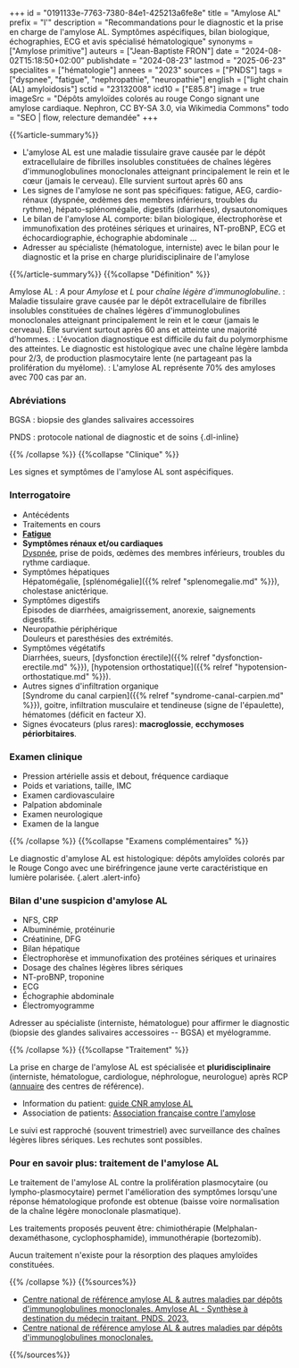 +++
id = "0191133e-7763-7380-84e1-425213a6fe8e"
title = "Amylose AL"
prefix = "l'"
description = "Recommandations pour le diagnostic et la prise en charge de l'amylose AL. Symptômes aspécifiques, bilan biologique, échographies, ECG et avis spécialisé hématologique"
synonyms = ["Amylose primitive"]
auteurs = ["Jean-Baptiste FRON"]
date = "2024-08-02T15:18:50+02:00"
publishdate = "2024-08-23"
lastmod = "2025-06-23"
specialites = ["hématologie"]
annees = "2023"
sources = ["PNDS"]
tags = ["dyspnee", "fatigue", "nephropathie", "neuropathie"]
english = ["light chain (AL) amyloidosis"]
sctid = "23132008"
icd10 = ["E85.8"]
image = true
imageSrc = "Dépôts amyloïdes colorés au rouge Congo signant une amylose cardiaque. Nephron, CC BY-SA 3.0, via Wikimedia Commons"
todo = "SEO | flow, relecture demandée"
+++

{{%article-summary%}}

- L'amylose AL est une maladie tissulaire grave causée par le dépôt extracellulaire de fibrilles insolubles constituées de chaînes légères d'immunoglobulines monoclonales atteignant principalement le rein et le cœur (jamais le cerveau). Elle survient surtout après 60 ans
- Les signes de l'amylose ne sont pas spécifiques: fatigue, AEG, cardio-rénaux (dyspnée, œdèmes des membres inférieurs, troubles du rythme), hépato-splénomégalie, digestifs (diarrhées), dysautonomiques
- Le bilan de l'amylose AL comporte: bilan biologique, électrophorèse et immunofixation des protéines sériques et urinaires, NT-proBNP, ECG et échocardiographie, échographie abdominale ...
- Adresser au spécialiste (hématologue, interniste) avec le bilan pour le diagnostic et la prise en charge pluridisciplinaire de l'amylose

{{%/article-summary%}}
{{%collapse "Définition" %}}

Amylose AL
: *A* pour *Amylose* et *L* pour *chaîne légère d'immunoglobuline*.
: Maladie tissulaire grave causée par le dépôt extracellulaire de fibrilles insolubles constituées de chaînes légères d'immunoglobulines monoclonales atteignant principalement le rein et le cœur (jamais le cerveau). Elle survient surtout après 60 ans et atteinte une majorité d'hommes.
: L'évocation diagnostique est difficile du fait du polymorphisme des atteintes. Le diagnostic est histologique avec une chaîne légère lambda pour 2/3, de production plasmocytaire lente (ne partageant pas la prolifération du myélome).
: L'amylose AL représente 70% des amyloses avec 700 cas par an.

### Abréviations

BGSA
: biopsie des glandes salivaires accessoires

PNDS
: protocole national de diagnostic et de soins
{.dl-inline}

{{% /collapse %}}
{{%collapse "Clinique" %}}

Les signes et symptômes de l'amylose AL sont aspécifiques.

### Interrogatoire

- Antécédents
- Traitements en cours
- **[Fatigue](/tags/fatigue/)**
- **Symptômes rénaux et/ou cardiaques**  
  [Dyspnée](/tags/dyspnee/), prise de poids, œdèmes des membres inférieurs, troubles du rythme cardiaque.
- Symptômes hépatiques  
  Hépatomégalie, [splénomégalie]({{% relref "splenomegalie.md" %}}), cholestase anictérique.
- Symptômes digestifs  
  Épisodes de diarrhées, amaigrissement, anorexie, saignements digestifs.
- Neuropathie périphérique  
  Douleurs et paresthésies des extrémités.
- Symptômes végétatifs  
  Diarrhées, sueurs, [dysfonction érectile]({{% relref "dysfonction-erectile.md" %}}), [hypotension orthostatique]({{% relref "hypotension-orthostatique.md" %}}).
- Autres signes d'infiltration organique  
  [Syndrome du canal carpien]({{% relref "syndrome-canal-carpien.md" %}}), goitre, infiltration musculaire et tendineuse (signe de l'épaulette), hématomes (déficit en facteur X).
- Signes évocateurs (plus rares): **macroglossie**, **ecchymoses périorbitaires**.

### Examen clinique

- Pression artérielle assis et debout, fréquence cardiaque
- Poids et variations, taille, IMC
- Examen cardiovasculaire
- Palpation abdominale
- Examen neurologique
- Examen de la langue

{{% /collapse %}}
{{%collapse "Examens complémentaires" %}}

Le diagnostic d'amylose AL est histologique: dépôts amyloïdes colorés par le Rouge Congo avec une biréfringence jaune verte caractéristique en lumière polarisée.
{.alert .alert-info}

### Bilan d'une suspicion d'amylose AL

- NFS, CRP
- Albuminémie, protéinurie
- Créatinine, DFG
- Bilan hépatique
- Électrophorèse et immunofixation des protéines sériques et urinaires
- Dosage des chaînes légères libres sériques
- NT-proBNP, troponine
- ECG
- Échographie abdominale
- Électromyogramme

Adresser au spécialiste (interniste, hématologue) pour affirmer le diagnostic (biopsie des glandes salivaires accessoires -- BGSA) et myélogramme.

{{% /collapse %}}
{{%collapse "Traitement" %}}

La prise en charge de l'amylose AL est spécialisée et **pluridisciplinaire** (interniste, hématologue, cardiologue, néphrologue, neurologue) après RCP ([annuaire](https://www.unilim.fr/cr-amylose-al/centre_reference_amylose/presentation_cmr_amylose/) des centres de référence).

- Information du patient: [guide CNR amylose AL](https://www.unilim.fr/cr-amylose-al/patients/generalites_amylose/)
- Association de patients: [Association française contre l'amylose](https://amylose.asso.fr)

Le suivi est rapproché (souvent trimestriel) avec surveillance des chaînes légères libres sériques. Les rechutes sont possibles.

### Pour en savoir plus: traitement de l'amylose AL

Le traitement de l'amylose AL contre la prolifération plasmocytaire (ou lympho-plasmocytaire) permet l'amélioration des symptômes lorsqu'une réponse hématologique profonde est obtenue (baisse voire normalisation de la chaîne légère monoclonale plasmatique).

Les traitements proposés peuvent être: chimiothérapie (Melphalan-dexaméthasone, cyclophosphamide), immunothérapie (bortezomib).

Aucun traitement n'existe pour la résorption des plaques amyloïdes constituées.

{{% /collapse %}}
{{%sources%}}

- [Centre national de référence amylose AL & autres maladies par dépôts d'immunoglobulines monoclonales. Amylose AL - Synthèse à destination du médecin traitant. PNDS. 2023.](https://www.has-sante.fr/jcms/p_3385053/fr/amylose-al)
- [Centre national de référence amylose AL & autres maladies par dépôts d'immunoglobulines monoclonales.](https://www.unilim.fr/cr-amylose-al/)

{{%/sources%}}
